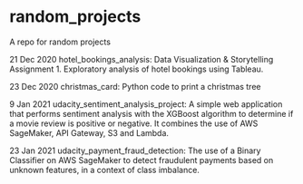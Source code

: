 # random_projects
A repo for random projects

21 Dec 2020
hotel_bookings_analysis:
Data Visualization & Storytelling Assignment 1. Exploratory analysis of hotel bookings using Tableau.

23 Dec 2020
christmas_card:
Python code to print a christmas tree

9 Jan 2021
udacity_sentiment_analysis_project:
A simple web application that performs sentiment analysis with the XGBoost algorithm to determine if a movie review is positive or negative. It combines the use of AWS SageMaker, API Gateway, S3 and Lambda.

23 Jan 2021
udacity_payment_fraud_detection:
The use of a Binary Classifier on AWS SageMaker to detect fraudulent payments based on unknown features, in a context of class imbalance.